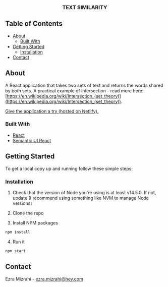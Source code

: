 <br />
<p align="center">
  <h3 align="center">TEXT SIMILARITY</h3>
</p>



## Table of Contents

* [About](#about)
  * [Built With](#built-with)
* [Getting Started](#getting-started)
  * [Installation](#installation)
* [Contact](#contact)



## About

A React application that takes two sets of text and returns the words shared by both sets. A practical example of intersection - read more here: [https://en.wikipedia.org/wiki/Intersection_(set_theory)](https://en.wikipedia.org/wiki/Intersection_(set_theory)).

[Give the application a try (hosted on Netlify).](https://text-similarity.netlify.app/)

### Built With

* [React](https://reactjs.org/)
* [Semantic UI React](https://react.semantic-ui.com/)



## Getting Started

To get a local copy up and running follow these simple steps:

### Installation

1. Check that the version of Node you're using is at least v14.5.0. If not, update (I recommend using something like NVM to manage Node versions)

2. Clone the repo

3. Install NPM packages
```sh
npm install
```
4. Run it
```sh
npm start
```



## Contact

Ezra Mizrahi - ezra.mizrahi@hey.com


